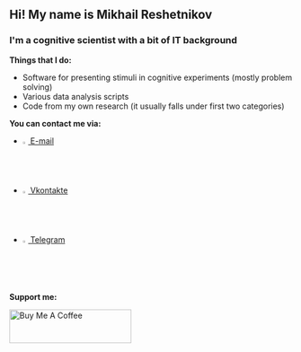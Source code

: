 ## Hi! My name is Mikhail Reshetnikov

### I'm a cognitive scientist with a bit of IT background
**Things that I do:**
- Software for presenting stimuli in cognitive experiments (mostly problem solving)
- Various data analysis scripts
- Code from my own research (it usually falls under first two categories)

**You can contact me via:**
- <img src = "https://upload.wikimedia.org/wikipedia/commons/4/4e/Mail_%28iOS%29.svg" height = 2% width = 2%>[ E-mail](mailto:mi.reshetnikov@yandex.ru)
- <img src = "https://upload.wikimedia.org/wikipedia/commons/thumb/2/21/VK.com-logo.svg/1024px-VK.com-logo.svg.png" height = 2% width = 2%>[ Vkontakte](https://vk.com/winged_sphinx)
- <img src = "https://upload.wikimedia.org/wikipedia/commons/thumb/8/82/Telegram_logo.svg/600px-Telegram_logo.svg.png" height = 2% width = 2%>[ Telegram](https://t.me/mrmeloman)

**Support me:**

<a href="https://www.buymeacoffee.com/rehaile" target="_blank"><img src="https://cdn.buymeacoffee.com/buttons/v2/default-yellow.png" alt="Buy Me A Coffee" style="height: 60px !important;width: 217px !important;" ></a>
